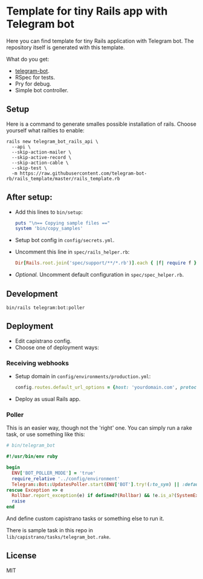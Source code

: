# Template for tiny Rails app with Telegram bot

Here you can find template for tiny Rails application with Telegram bot.
The repository itself is generated with this template.

What do you get:

- [telegram-bot](https://github.com/telegram-bot-rb/telegram-bot).
- RSpec for tests.
- Pry for debug.
- Simple bot controller.

## Setup

Here is a command to generate smalles possible installation of rails.
Choose yourself what railties to enable:

```
rails new telegram_bot_rails_api \
  --api \
  --skip-action-mailer \
  --skip-active-record \
  --skip-action-cable \
  --skip-test \
  -m https://raw.githubusercontent.com/telegram-bot-rb/rails_template/master/rails_template.rb
```

## After setup:

- Add this lines to `bin/setup`:
  ```ruby
  puts "\n== Copying sample files =="
  system 'bin/copy_samples'
  ```

- Setup bot config in `config/secrets.yml`.

- Uncomment this line in `spec/rails_helper.rb`:
  ```ruby
  Dir[Rails.root.join('spec/support/**/*.rb')].each { |f| require f }
  ```

- _Optional._ Uncomment default configuration in `spec/spec_helper.rb`.

## Development

    bin/rails telegram:bot:poller

## Deployment

- Edit capistrano config.
- Choose one of deployment ways:

### Receiving webhooks

- Setup domain in `config/environments/production.yml`:
  ```ruby
  config.routes.default_url_options = {host: 'yourdomain.com', protocol: 'https'}
  ```

- Deploy as usual Rails app.

### Poller

This is an easier way, though not the 'right' one.
You can simply run a rake task, or use something like this:

```ruby
# bin/telegram_bot

#!/usr/bin/env ruby

begin
  ENV['BOT_POLLER_MODE'] = 'true'
  require_relative '../config/environment'
  Telegram::Bot::UpdatesPoller.start(ENV['BOT'].try!(:to_sym) || :default)
rescue Exception => e
  Rollbar.report_exception(e) if defined?(Rollbar) && !e.is_a?(SystemExit)
  raise
end
```

And define custom capistrano tasks or something else to run it.

There is sample task in this repo in `lib/capistrano/tasks/telegram_bot.rake`.

## License

MIT
